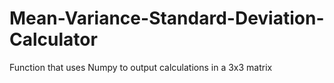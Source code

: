 # Mean-Variance-Standard-Deviation-Calculator
Function that uses Numpy to output calculations in a 3x3 matrix

